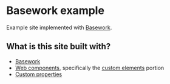 # Basework example
Example site implemented with [Basework](https://github.com/tyhopp/basework).

## What is this site built with?
  - [Basework](https://github.com/tyhopp/basework)
  - [Web components](https://developer.mozilla.org/en-US/docs/Web/Web_Components), specifically the [custom elements](https://developer.mozilla.org/en-US/docs/Web/Web_Components/Using_custom_elements) portion
  - [Custom properties](https://developer.mozilla.org/en-US/docs/Web/Web_Components/Using_custom_elements)